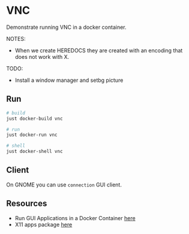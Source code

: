 # VNC

Demonstrate running VNC in a docker container.  

NOTES:

* When we create HEREDOCS they are created with an encoding that does not work with X.  

TODO:

* Install a window manager and setbg picture

## Run

```sh
# build
just docker-build vnc

# run
just docker-run vnc

# shell
just docker-shell vnc
```

## Client

On GNOME you can use `connection` GUI client.  

## Resources

* Run GUI Applications in a Docker Container [here](https://gursimarsm.medium.com/run-gui-applications-in-a-docker-container-ca625bad4638)
* X11 apps package [here](https://launchpad.net/ubuntu/noble/amd64/x11-apps/7.7+9)
